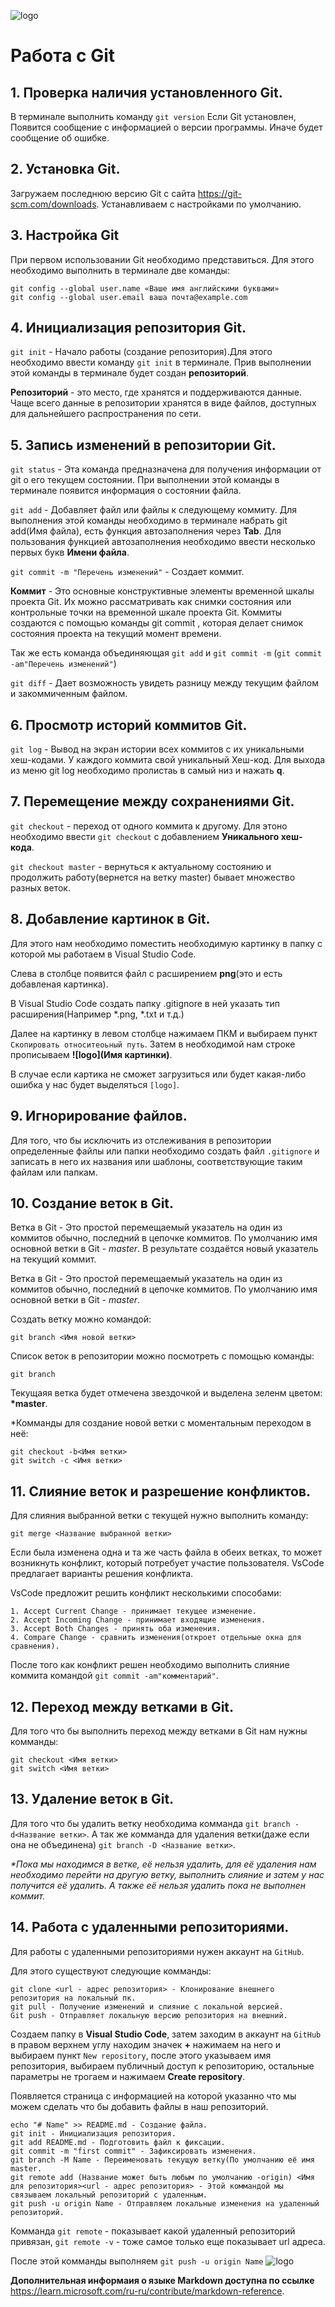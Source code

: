 ![logo](images.png)
# Работа с Git

## 1. Проверка наличия установленного Git.
В терминале выполнить команду `git version`
Если Git установлен, Появится сообщение с информацией о версии программы.
Иначе будет сообщение об ошибке.

## 2. Установка Git.
Загружаем последнюю версию Git с сайта https://git-scm.com/downloads. Устанавливаем с настройками по умолчанию.

## 3. Настройка Git
При первом использовании Git необходимо представиться.
Для этого необходимо выполнить в терминале две команды:
```
git config --global user.name «Ваше имя английскими буквами»
git config --global user.email ваша почта@example.com
```

## 4. Инициализация репозитория Git.
`git init` - Начало работы (создание репозитория).Для этого необходимо ввести команду `git init` в терминале. Прив выполнении этой команды в терминале будет создан **репозиторий**.

**Репозиторий** - это место, где хранятся и поддерживаются данные. Чаще всего данные в репозитории хранятся в виде файлов, доступных для дальнейшего распространения по сети.

## 5. Запись изменений в репозитории Git.

`git status` - Эта команда предназначена для получения информации от git о его текущем состоянии. При выполнении этой команды в терминале появится информация о состоянии файла.

`git add` - Добавляет файл или файлы к следующему коммиту. Для выполнения этой команды необходимо в терминале набрать git add(Имя файла), есть функция автозаполнения через **Tab**. Для пользования функцией автозаполнения необходимо ввести несколько первых букв **Имени файла**.

`git commit -m "Перечень изменений"` - Создает коммит.

**Коммит** - Это основные конструктивные элементы временной шкалы проекта Git. Их можно рассматривать как снимки состояния или контрольные точки на временной шкале проекта Git. Коммиты создаются с помощью команды git commit , которая делает снимок состояния проекта на текущий момент времени.

Так же есть команда объединяющая `git add` и `git commit -m` (`git commit -am"Перечень изменений"`)

`git diff` - Дает возможность увидеть разницу между текущим файлом и закоммиченным файлом.

## 6. Просмотр историй коммитов Git.

`git log` - Вывод на экран истории всех коммитов с их уникальными хеш-кодами. У каждого коммита свой уникальный Хеш-код. Для выхода из меню git log необходимо пролистаь в самый низ и нажать **q**.

## 7. Перемещение между сохранениями Git.

`git checkout` - переход от одного коммита к другому. Для этоно необходимо ввести `git checkout` с добавлением **Уникального хеш-кода**.

`git checkout master` - вернуться к актуальному состоянию и продолжить работу(вернется на ветку master) бывает множество разных веток.

## 8. Добавление картинок в Git.
 
 Для этого нам необходимо поместить необходимую картинку в папку с которой мы работаем в Visual Studio Code.

 Слева в столбце появится файл с расширением **png**(это и есть добавленая картинка).

 В Visual Studio Code создать папку .gitignore в ней указать тип расширения(Например *.png, *.txt и т.д.)

 Далее на картинку в левом столбце нажимаем ПКМ и выбираем пункт `Скопировать относитеоьный путь`. Затем в необходимой нам строке прописываем **![logo](Имя картинки)**.

 В случае если картика не сможет загрузиться или будет какая-либо ошибка у нас будет выделяться `[logo]`.

## 9. Игнорирование файлов.
Для того, что бы исключить из отслеживания в репозитории определенные файлы или папки необходимо создать файл `.gitignore` и записать в него их названия или шаблоны, соответствующие таким файлам или папкам.

## 10. Создание веток в Git.
Ветка в Git - Это простой перемещаемый указатель на один из коммитов обычно, последний в цепочке коммитов. 
По умолчанию имя основной ветки в Git - *master*.
В результате создаётся новый указатель на текущий коммит. 

Ветка в Git - Это простой перемещаемый указатель на один из коммитов обычно, последний в цепочке коммитов. 
По умолчанию имя основной ветки в Git - *master*.
 
Создать ветку можно командой:
```
git branch <Имя новой ветки>
```
 Список веток в репозитории можно посмотреть с помощью команды:
 ```
 git branch
 ```
 Текущаяя ветка будет отмечена звездочкой и выделена зеленм цветом: **\*master**.

 \*Комманды для создание новой ветки с моментальным переходом в неё:
 ```
 git checkout -b<Имя ветки>
 git switch -c <Имя ветки>
 ```
## 11. Слияние веток и разрешение конфликтов.
Для слияния выбранной ветки с текущей нужно выполнить команду:
```
git merge <Название выбранной ветки>
```
Если была изменена одна и та же часть файла в обеих ветках, то может возникнуть конфликт, который потребует участие пользователя. VsCode предлагает варианты решения конфликта.

VsCode предложит решить конфликт несколькими способами:
```
1. Accept Current Change - принимает текущее изменение.
2. Accept Incoming Change - принимает входящие изменения.
3. Accept Both Changes - принять оба изменения.
4. Compare Change - сравнить изменения(откроет отдельные окна для сравнения).
```
После того как конфликт решен необходимо выполнить слияние коммита командой `git commit -am"комментарий"`.
## 12. Переход между ветками в Git.
Для того что бы выполнить переход между ветками в Git нам нужны комманды:
```
git checkout <Имя ветки>
git switch <Имя ветки>
```
## 13. Удаление веток в Git.
Для того что бы удалить ветку необходима комманда `git branch -d<Название ветки>`. А так же комманда для удаления ветки(даже если она не объединена) `git branch -D <Название ветки>`. 

*\*Пока мы находимся в ветке, её нельзя удалить, для её удаления нам необходимо перейти на другую ветку, выполнить слияние и затем у нас получится её удалить. А также её нельзя удалить пока не выполнен коммит.*
## 14. Работа с удаленными репозиториями.
Для работы с удаленными репозиториями нужен аккаунт на `GitHub`.

Для этого существуют следующие комманды:
```
git clone <url - адрес репозитория> - Клонирование внешнего репозитория на локальный пк.
git pull - Получение изменений и слияние с локальной версией.
Git push - Отправляет локальную версию репозитория на внешний.
```
Создаем папку в **Visual Studio Code**, затем заходим в аккаунт на `GitHub` в правом верхнем углу находим значек **+** нажимаем на него и выбираем пункт `New repository`, после этого указываем имя репозитория, выбираем публичный доступ к репозиторию, остальные параметры не трогаем и нажимаем **Create repository**.

Появляется страница с информацией на которой указанно что мы можем сделать что бы добавить файлы в наш репозиторий. 
```
echo "# Name" >> README.md - Создание файла.
git init - Инициализация репозитория.
git add README.md - Подготовить файл к фиксации.
git commit -m "first commit" - Зафиксировать изменения.
git branch -M Name - Переименовать текущую ветку(По умолчанию её имя master. 
git remote add (Название может быть любым по умолчанию -origin) <Имя для репозитория><url - адрес репозитория> - Этой коммандой мы связываем локальный репозиторий с удаленным. 
git push -u origin Name - Отправляем локальные изменения на удаленный репозиторий.
```
Комманда `git remote` - показывает какой удаленный репозиторий привязан, `git remote -v` - тоже самое только еще показывает url адреса.

После этой комманды выполняем `git push -u origin Name`
![logo](Git-Logo-1788C.png)

**Дополнительная информаия о языке Markdown доступна по ссылке** https://learn.microsoft.com/ru-ru/contribute/markdown-reference.